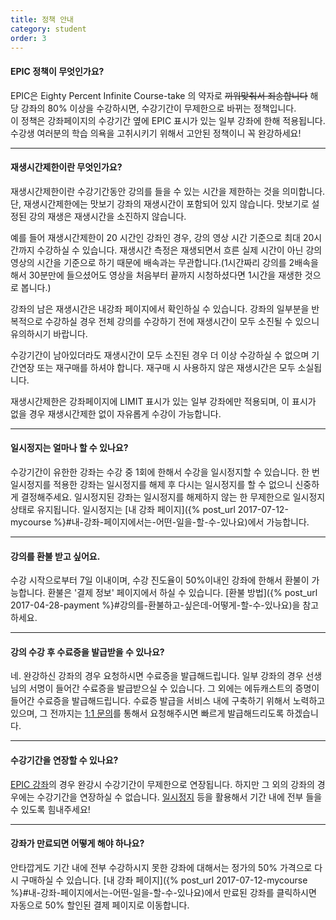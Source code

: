 ```yaml
---
title: 정책 안내
category: student
order: 3
---
```

#### EPIC 정책이 무엇인가요?
EPIC은 Eighty Percent Infinite Course-take 의 약자로 ~~끼워맞춰서 죄송합니다~~
해당 강좌의 80% 이상을 수강하시면, 수강기간이 무제한으로 바뀌는 정책입니다.  
이 정책은 강좌페이지의 수강기간 옆에 EPIC 표시가 있는 일부 강좌에 한해 적용됩니다.  
수강생 여러분의 학습 의욕을 고취시키기 위해서 고안된 정책이니 꼭 완강하세요!

---

#### 재생시간제한이란 무엇인가요?
재생시간제한이란 수강기간동안 강의를 들을 수 있는 시간을 제한하는 것을 의미합니다. 단, 재생시간제한에는 맛보기 강좌의 재생시간이 포함되어 있지 않습니다. 맛보기로 설정된 강의 재생은 재생시간을 소진하지 않습니다.

예를 들어 재생시간제한이 20 시간인 강좌인 경우, 강의 영상 시간 기준으로 최대 20시간까지 수강하실 수 있습니다.
재생시간 측정은 재생되면서 흐른 실제 시간이 아닌 강의 영상의 시간을 기준으로 하기 때문에 배속과는 무관합니다.(1시간짜리 강의를 2배속을 해서 30분만에 들으셨어도 영상을 처음부터 끝까지 시청하셨다면 1시간을 재생한 것으로 봅니다.)

강좌의 남은 재생시간은 내강좌 페이지에서 확인하실 수 있습니다. 강좌의 일부분을 반복적으로 수강하실 경우 전체 강의를 수강하기 전에 재생시간이 모두 소진될 수 있으니 유의하시기 바랍니다.

수강기간이 남아있더라도 재생시간이 모두 소진된 경우 더 이상 수강하실 수 없으며 기간연장 또는 재구매를 하셔야 합니다. 재구매 시 사용하지 않은 재생시간은 모두 소실됩니다.  

재생시간제한은 강좌페이지에 LIMIT 표시가 있는 일부 강좌에만 적용되며, 이 표시가 없을 경우 재생시간제한 없이 자유롭게 수강이 가능합니다.

---

#### 일시정지는 얼마나 할 수 있나요?
수강기간이 유한한 강좌는 수강 중 1회에 한해서 수강을 일시정지할 수 있습니다.
한 번 일시정지를 적용한 강좌는 일시정지를 해제 후 다시는 일시정지를 할 수 없으니 신중하게 결정해주세요.
일시정지된 강좌는 일시정지를 해제하지 않는 한 무제한으로 일시정지상태로 유지됩니다.
일시정지는 [내 강좌 페이지]({% post_url 2017-07-12-mycourse %}#내-강좌-페이지에서는-어떤-일을-할-수-있나요)에서 가능합니다.

---

#### 강의를 환불 받고 싶어요.
수강 시작으로부터 7일 이내이며, 수강 진도율이 50%이내인 강좌에 한해서 환불이 가능합니다.
환불은 '결제 정보' 페이지에서 하실 수 있습니다. [환불 방법]({% post_url 2017-04-28-payment %}#강의를-환불하고-싶은데-어떻게-할-수-있나요)을 참고하세요.

---

#### 강의 수강 후 수료증을 발급받을 수 있나요?
네. 완강하신 강좌의 경우 요청하시면 수료증을 발급해드립니다.
일부 강좌의 경우 선생님의 서명이 들어간 수료증을 발급받으실 수 있습니다.
그 외에는 에듀캐스트의 증명이 들어간 수료증을 발급해드립니다.
수료증 발급을 서비스 내에 구축하기 위해서 노력하고 있으며,
그 전까지는 [1:1 문의](https://educast.pro/support/qna/create/)를 통해서 요청해주시면 빠르게 발급해드리도록 하겠습니다.

---

#### 수강기간을 연장할 수 있나요?
[EPIC 강좌](#EPIC-정책이-무엇인가요)의 경우 완강시 수강기간이 무제한으로 연장됩니다.
하지만 그 외의 강좌의 경우에는 수강기간을 연장하실 수 없습니다.
[일시정지](#일시정지는-얼마나-할-수-있나요) 등을 활용해서 기간 내에 전부 들을 수 있도록 힘내주세요!

---

#### 강좌가 만료되면 어떻게 해야 하나요?
안타깝게도 기간 내에 전부 수강하시지 못한 강좌에 대해서는 정가의 50% 가격으로 다시 구매하실 수 있습니다.
[내 강좌 페이지]({% post_url 2017-07-12-mycourse %}#내-강좌-페이지에서는-어떤-일을-할-수-있나요)에서 만료된 강좌를 클릭하시면 자동으로 50% 할인된 결제 페이지로 이동합니다.
